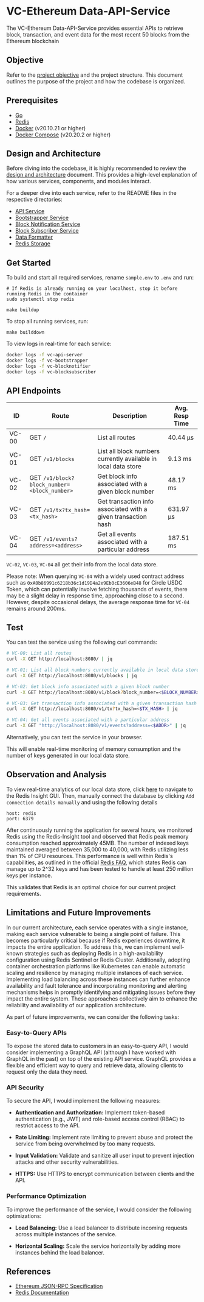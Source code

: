 # VC-Ethereum Data-API-Service

The VC-Ethereum Data-API-Service provides essential APIs to retrieve block, transaction, and event data for the most recent 50 blocks from the Ethereum blockchain

## Objective

Refer to the [project objective](https://github.com/srinathln7/ethereum-data-service/blob/main/docs/CHALLENGE.md) and the project structure. This document outlines the purpose of the project and how the codebase is organized.

## Prerequisites

- [Go](https://go.dev/doc/install)
- [Redis](https://redis.io/)
- [Docker](https://docs.docker.com/engine/install/ubuntu/) (v20.10.21 or higher)
- [Docker Compose](https://docs.docker.com/compose/install/linux/) (v20.20.2 or higher)


## Design and Architecture

Before diving into the codebase, it is highly recommended to review the [design and architecture](https://github.com/srinathln7/ethereum-data-service/blob/main/DESIGN.md) document. This provides a high-level explanation of how various services, components, and modules interact.

For a deeper dive into each service, refer to the README files in the respective directories:
- [API Service](https://github.com/srinathln7/ethereum-data-service/tree/main/api/v1)
- [Bootstrapper Service](https://github.com/srinathln7/ethereum-data-service/tree/main/internal/services/bootstrapper)
- [Block Notification Service](https://github.com/srinathln7/ethereum-data-service/tree/main/internal/services/pub)
- [Block Subscriber Service](https://github.com/srinathln7/ethereum-data-service/tree/main/internal/services/sub)
- [Data Formatter](https://github.com/srinathln7/ethereum-data-service/tree/main/internal/model)
- [Redis Storage](https://github.com/srinathln7/ethereum-data-service/tree/main/internal/storage)


## Get Started

To build and start all required services, rename `sample.env` to `.env` and run:

```
# If Redis is already running on your localhost, stop it before running Redis in the container
sudo systemctl stop redis

make buildup
```

To stop all running services, run:

```
make builddown
```

To view logs in real-time for each service:

```sh
docker logs -f vc-api-server
docker logs -f vc-bootstrapper
docker logs -f vc-blocknotifier
docker logs -f vc-blocksubscriber
```

## API Endpoints

|   ID     | Route                                      | Description                                                    | Avg. Resp Time   |
|----------|--------------------------------------------|----------------------------------------------------------------|------------------|
|  VC-00   | GET `/`                                    | List all routes                                                |     40.44 µs     |
|  VC-01   | GET `/v1/blocks`                           | List all block numbers currently available in local data store |     9.13 ms      |
|  VC-02   | GET `/v1/block?block_number=<block_number>`| Get block info associated with a given block number            |     48.17 ms     |
|  VC-03   | GET `/v1/tx?tx_hash=<tx_hash>`             | Get transaction info associated with a given transaction hash  |     631.97 µs    |
|  VC-04   | GET `/v1/events?address=<address>`         | Get all events associated with a particular address            |     187.51 ms    |

`VC-02`, `VC-03`, `VC-04` all get their info from the local data store. 

Please note: When querying `VC-04` with a widely used contract address such as `0xA0b86991c6218b36c1d19D4a2e9Eb0cE3606eB48` for Circle USDC Token, which can potentially involve fetching thousands of events, there may be a slight delay in response time, approaching close to a second. However, despite occasional delays, the average response time for `VC-04` remains around 200ms.

## Test

You can test the service using the following curl commands:

```sh
# VC-00: List all routes 
curl -X GET http://localhost:8080/ | jq 

# VC-01: List all block numbers currently available in local data store
curl -X GET http://localhost:8080/v1/blocks | jq

# VC-02: Get block info associated with a given block number 
curl -X GET http://localhost:8080/v1/block?block_number=<$BLOCK_NUMBER> | jq

# VC-03: Get transaction info associated with a given transaction hash
curl -X GET http://localhost:8080/v1/tx?tx_hash=<$TX_HASH> | jq

# VC-04: Get all events associated with a particular address
curl -X GET "http://localhost:8080/v1/events?address=<$ADDR>" | jq
```

Alternatively, you can test the service in your browser. 


This will enable real-time monitoring of memory consumption and the number of keys generated in our local data store.

## Observation and Analysis

To view real-time analytics of our local data store, click [here](http://localhost:5540) to navigate to the Redis Insight GUI. Then, manually connect the database by clicking `Add connection details manually` and using the following details 


```
host: redis
port: 6379
```

After continuously running the application for several hours, we monitored Redis using the Redis-Insight tool and observed that Redis peak memory consumption reached approximately 45MB. The number of indexed keys maintained averaged between 35,000 to 40,000, with Redis utilizing less than 1% of CPU resources. This performance is well within Redis's capabilities, as outlined in the official [Redis FAQ](https://redis.io/docs/latest/develop/get-started/faq/#:~:text=Redis%20can%20handle%20up%20to), which states Redis can manage up to 2^32 keys and has been tested to handle at least 250 million keys per instance.

This validates that Redis is an optimal choice for our current project requirements.

## Limitations and Future Improvements

In our current architecture, each service operates with a single instance, making each service vulnerable to being a single point of failure. This becomes particularly critical because if Redis experiences downtime, it impacts the entire application. To address this, we can implement well-known strategies such as deploying Redis in a high-availability configuration using Redis Sentinel or Redis Cluster. Additionally, adopting container orchestration platforms like Kubernetes can enable automatic scaling and resilience by managing multiple instances of each service. Implementing load balancing across these instances can further enhance availability and fault tolerance and incorporating monitoring and alerting mechanisms helps in promptly identifying and mitigating issues before they impact the entire system. These approaches collectively aim to enhance the reliability and availability of our application architecture.

As part of future improvements, we can consider the following tasks:

### Easy-to-Query APIs

To expose the stored data to customers in an easy-to-query API, I would consider implementing a GraphQL API (although I have worked with GraphQL in the past) on top of the existing API service. GraphQL provides a flexible and efficient way to query and retrieve data, allowing clients to request only the data they need.

### API Security

To secure the API, I would implement the following measures:

- **Authentication and Authorization:** Implement token-based authentication (e.g., JWT) and role-based access control (RBAC) to restrict access to the API.
  
- **Rate Limiting:** Implement rate limiting to prevent abuse and protect the service from being overwhelmed by too many requests.
  
- **Input Validation:** Validate and sanitize all user input to prevent injection attacks and other security vulnerabilities.
  
- **HTTPS:** Use HTTPS to encrypt communication between clients and the API.

### Performance Optimization

To improve the performance of the service, I would consider the following optimizations:

- **Load Balancing:** Use a load balancer to distribute incoming requests across multiple instances of the service.
  
- **Horizontal Scaling:** Scale the service horizontally by adding more instances behind the load balancer.

 

## References

- [Ethereum JSON-RPC Specification](https://ethereum.github.io/execution-apis/api-documentation/)
- [Redis Documentation](https://redis.io/docs/latest/)

